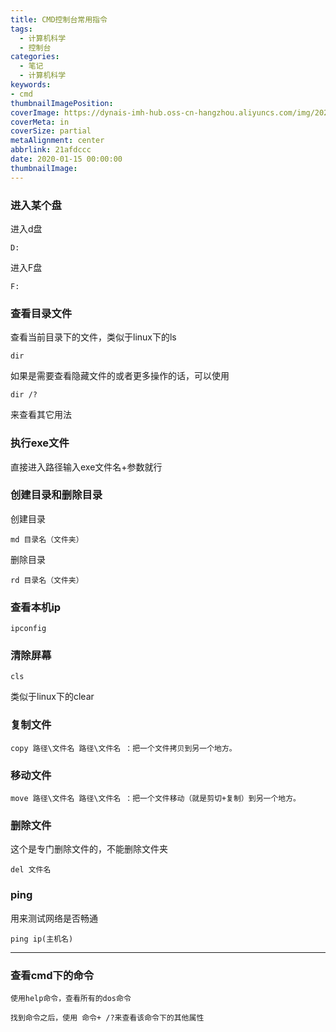 ```yaml
---
title: CMD控制台常用指令
tags:
  - 计算机科学
  - 控制台
categories:
  - 笔记
  - 计算机科学
keywords:
- cmd
thumbnailImagePosition:
coverImage: https://dynais-imh-hub.oss-cn-hangzhou.aliyuncs.com/img/20200725004705.jpg
coverMeta: in
coverSize: partial
metaAlignment: center
abbrlink: 21afdccc
date: 2020-01-15 00:00:00
thumbnailImage:
---
```




### 进入某个盘
进入d盘

```
D:
```
进入F盘

```
F:
```
### 查看目录文件
查看当前目录下的文件，类似于linux下的ls
```
dir
```
如果是需要查看隐藏文件的或者更多操作的话，可以使用
```
dir /?
```
来查看其它用法

<!-- more -->

### 执行exe文件

直接进入路径输入exe文件名+参数就行

### 创建目录和删除目录
创建目录
```
md 目录名（文件夹）
```
删除目录
```
rd 目录名（文件夹）
```
### 查看本机ip
```
ipconfig
```
### 清除屏幕
```
cls
```
类似于linux下的clear
### 复制文件
```
copy 路径\文件名 路径\文件名 ：把一个文件拷贝到另一个地方。
```
### 移动文件
```
move 路径\文件名 路径\文件名 ：把一个文件移动（就是剪切+复制）到另一个地方。
```
### 删除文件
这个是专门删除文件的，不能删除文件夹
```
del 文件名
```
### ping
用来测试网络是否畅通
```
ping ip(主机名)
```
-----------------
### 查看cmd下的命令
```
使用help命令，查看所有的dos命令
```
```
找到命令之后，使用 命令+ /?来查看该命令下的其他属性
```


